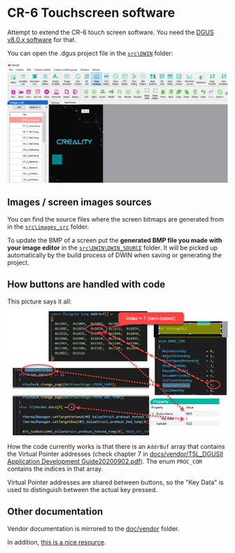 # CR-6 Touchscreen software
Attempt to extend the CR-6 touch screen software. You need the [DGUS v8.0.x software](http://dwin.com.cn/home/Index/download_file?download_id=4796) for that.

You can open the .dgus project file in the [`src\DWIN`](src\DWIN) folder:

![DGUS II interface](doc/dgus2util.png)

## Images / screen images sources

You can find the source files where the screen bitmaps are generated from in the [`src\images_src`](src\images_src) folder.

To update the BMP of a screen put the **generated BMP file you made with your image editor** in the [`src\DWIN\DWIN_SOURCE`](src\DWIN\DWIN_SOURCE) folder. It will be picked up automatically by the build process of DWIN when saving or generating the project.

## How buttons are handled with code

This picture says it all:

![DWIN button-code correlation](doc/button_type.png)

How the code currently works is that there is an `AddrBuf` array that contains the Virtual Pointer addresses (check chapter 7 in [docs/vendor/T5L_DGUSII Application Development Guide20200902.pdf](./docs/vendor/T5L_DGUSII%20Application%20Development%20Guide20200902.pdf)). The enum `PROC_COM` contains the indices in that array. 

Virtual Pointer addresses are shared between buttons, so the "Key Data" is used to distinguish between the actual key pressed.

## Other documentation

Vendor documentation is mirrored to the [doc/vendor](doc/vendor) folder.

In addition, [this is a nice resource](https://github.com/rubienr/MarlinDgusResources/tree/creality-ender-5-plus/projects).
